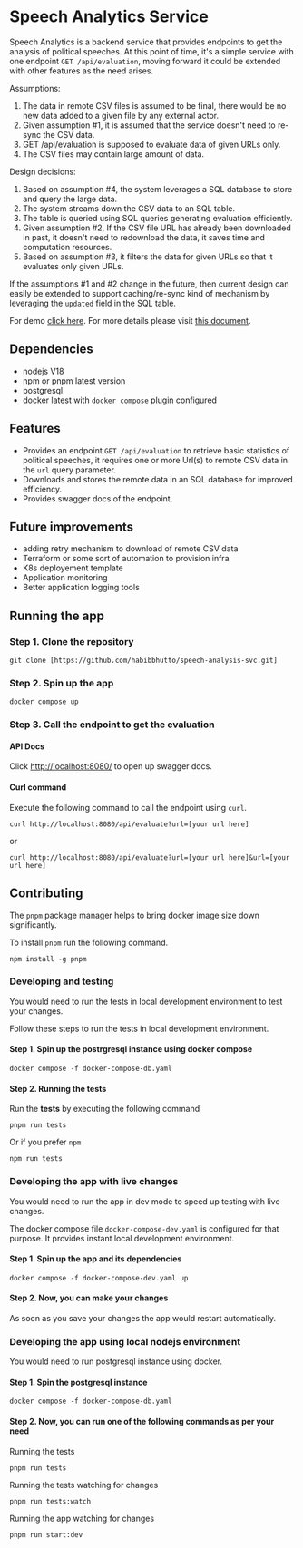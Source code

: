 # Speech Analytics Service

Speech Analytics is a backend service that provides endpoints to get the analysis of political speeches. At 
this point of time, it's a simple service with one endpoint `GET /api/evaluation`, moving forward it could be
extended with other features as the need arises.

Assumptions:
1. The data in remote CSV files is assumed to be final, there would be no new data added to a given file by any external actor.
2. Given assumption #1, it is assumed that the service doesn't need to re-sync the CSV data.
3. GET /api/evaluation is supposed to evaluate data of given URLs only.
4. The CSV files may contain large amount of data.

Design decisions:
1. Based on assumption #4, the system leverages a SQL database to store and query the large data.
1. The system streams down the CSV data to an SQL table.
2. The table is queried using SQL queries generating evaluation efficiently.
3. Given assumption #2, If the CSV file URL has already been downloaded in past, it doesn't need to redownload the data, it saves time and computation resources.
4. Based on assumption #3, it filters the data for given URLs so that it evaluates only given URLs.

If the assumptions #1 and #2 change in the future, then current design can easily be extended to support caching/re-sync kind of mechanism by leveraging the `updated` field in the SQL table. 

For demo [click here](https://drive.google.com/file/d/1txFcSgZVDOYLmSfF-VAykOetD404cznT/view?usp=drive_link). For more details please visit [this document](https://docs.google.com/document/d/1bgzhiYDDLzpp0YVitLYvNOZWKBM9WWE9WT--sp3cYZI/edit?usp=drive_link).

## Dependencies
* nodejs V18
* npm or pnpm latest version
* postgresql
* docker latest with `docker compose` plugin configured  

## Features
* Provides an endpoint `GET /api/evaluation` to retrieve basic statistics of political speeches, it requires one or more Url(s) to remote CSV data in the `url` query parameter.
* Downloads and stores the remote data in an SQL database for improved efficiency.
* Provides swagger docs of the endpoint.

## Future improvements
* adding retry mechanism to download of remote CSV data
* Terraform or some sort of automation to provision infra
* K8s deployement template
* Application monitoring 
* Better application logging tools

## Running the app

### Step 1. Clone the repository 

```
git clone [https://github.com/habibbhutto/speech-analysis-svc.git]
```
### Step 2. Spin up the app

```
docker compose up
```

### Step 3. Call the endpoint to get the evaluation 

#### API Docs
Click [http://localhost:8080/](http://localhost:8080/) to open up swagger docs.

#### Curl command
Execute the following command to call the endpoint using `curl`.

```
curl http://localhost:8080/api/evaluate?url=[your url here]
```
or

```
curl http://localhost:8080/api/evaluate?url=[your url here]&url=[your url here]
```

## Contributing
The `pnpm` package manager helps to bring docker image size down significantly.

To install `pnpm` run the following command.

```
npm install -g pnpm
```

### Developing and testing
You would need to run the tests in local development environment to test your changes.

Follow these steps to run the tests in local development environment.

#### Step 1.  Spin up the postrgresql instance using docker compose
```
docker compose -f docker-compose-db.yaml
```
#### Step 2. Running the tests  

Run the **tests** by executing the following command
```
pnpm run tests
```
Or if you prefer `npm`
```
npm run tests
```

### Developing the app with live changes

You would need to run the app in dev mode to speed up testing with live changes.

The docker compose file `docker-compose-dev.yaml` is configured for that purpose. It provides instant local development environment.

#### Step 1. Spin up the app and its dependencies
```
docker compose -f docker-compose-dev.yaml up
```

#### Step 2. Now, you can make your changes
As soon as you save your changes the app would restart automatically.

### Developing the app using local nodejs environment
You would need to run postgresql instance using docker.

#### Step 1. Spin the postgresql instance
```
docker compose -f docker-compose-db.yaml
```

#### Step 2. Now, you can run one of the following commands as per your need

Running the tests
```
pnpm run tests
```

Running the tests watching for changes
```
pnpm run tests:watch
```

Running the app watching for changes
```
pnpm run start:dev
```